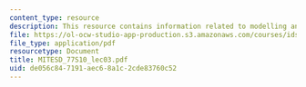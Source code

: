 ```yaml
---
content_type: resource
description: This resource contains information related to modelling and simulation.
file: https://ol-ocw-studio-app-production.s3.amazonaws.com/courses/ids-338j-multidisciplinary-system-design-optimization-spring-2010/de056c847191aec68a1c2cde83760c52_MITESD_77S10_lec03.pdf
file_type: application/pdf
resourcetype: Document
title: MITESD_77S10_lec03.pdf
uid: de056c84-7191-aec6-8a1c-2cde83760c52
---
```

